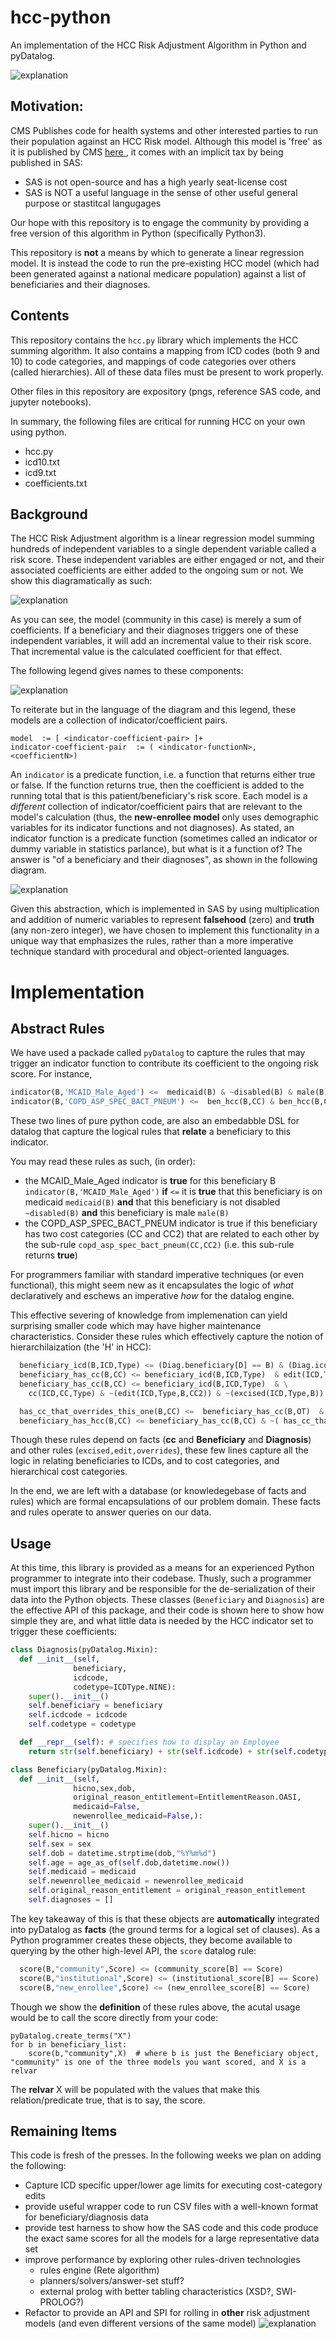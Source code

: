 # hcc-python
An implementation of the HCC Risk Adjustment Algorithm in Python and pyDatalog.


![ explanation ](execution-of-model.png)

## Motivation:
CMS Publishes code for health systems and other interested parties to run their population against an
HCC Risk model.  Although this model is 'free' as it is published by CMS [ here ](https://www.cms.gov/Medicare/Health-Plans/MedicareAdvtgSpecRateStats/Risk-Adjustors-Items/Risk2016.html?DLPage=1&DLEntries=10&DLSort=0&DLSortDir=descending), it comes with an implicit tax by 
being published in SAS:
  * SAS is not open-source and has a high yearly seat-license cost
  * SAS is NOT a useful language in the sense of other useful general purpose or stastitcal langugages 

Our hope with this repository is to engage the community by providing a free version of this algorithm in Python (specifically Python3).

This repository is **not** a means by which to generate a linear regression model.  It is instead the code to run 
the pre-existing HCC model (which had been generated against a national medicare population) against a list of beneficiaries and their diagnoses.

## Contents 
This repository contains the `hcc.py` library which implements the HCC summing algorithm. It also contains a mapping from ICD codes (both 9 and 10) to code categories, and mappings of code categories over others (called hierarchies).   All of these data files must be present to work properly.

Other files in this repository are expository (pngs, reference SAS code, and jupyter notebooks).

In summary, the following files are critical for running HCC on your own using python.
  * hcc.py  
  * icd10.txt 
  * icd9.txt 
  * coefficients.txt

## Background
The HCC Risk Adjustment algorithm is a linear regression model summing hundreds of independent variables to a single dependent variable called a risk score.
These independent variables are either engaged or not, and their associated coefficients are either added to the ongoing sum or not.  We show this diagramatically as such:

![ explanation ](model.png)

As you can see, the model (community in this case) is merely a sum of coefficients.  If a beneficiary and their diagnoses triggers one of these independent variables, it will add an incremental value to their risk score.  That incremental value is the calculated coefficient for that effect.

The following legend gives names to these components:

![ explanation ](legend.png)

To reiterate but in the language of the diagram and this legend, these models
are a collection of indicator/coefficient pairs.  
```
model  := [ <indicator-coefficient-pair> ]+
indicator-coefficient-pair  := ( <indicator-functionN>,  <coefficientN>)
```

An `indicator` is a predicate
function, i.e. a function that returns either true or false.  If the function
returns true, then the coefficient is added to the running total that is this
patient/beneficiary's risk score.  Each model is a *different* collection of
indicator/coefficient pairs that are relevant to the model's calculation (thus,
the **new-enrollee model** only uses demographic variables for its indicator
functions and not diagnoses).  As stated, an indicator function is a predicate
function (sometimes called an indicator or dummy variable in statistics
parlance), but what is it a function of?  The answer is "of a beneficiary and
their diagnoses", as shown in the following diagram. 


![ explanation ](execution-of-model.png)

Given this abstraction, which is implemented in SAS by using multiplication and
addition of numeric variables to represent **falsehood** (zero) and **truth**
(any non-zero integer), we have chosen to implement this functionality in a
unique way that emphasizes the rules, rather than a more imperative technique
standard with procedural and object-oriented languages.


# Implementation 

## Abstract Rules
We have used a packade called `pyDatalog` to capture the rules that may trigger an indicator function to contribute its coefficient to the
ongoing risk score.  For instance,

```python
indicator(B,'MCAID_Male_Aged') <=  medicaid(B) & ~disabled(B) & male(B)
indicator(B,'COPD_ASP_SPEC_BACT_PNEUM') <=  ben_hcc(B,CC) & ben_hcc(B,CC2) & copd_asp_spec_bact_pneum(CC,CC2)
```

These two lines of pure python code, are also an embedabble DSL for datalog that capture the
logical rules that **relate** a beneficiary to this indicator.

You may read these rules as such, (in order):
  * the MCAID_Male_Aged indicator is **true** for this beneficiary B `indicator(B,'MCAID_Male_Aged')` **if** `<=` it is **true** that this beneficiary is on medicaid `medicaid(B)` **and** that this beneficiary is not disabled `~disabled(B)` **and** this beneficiary is male `male(B)`
  * the COPD_ASP_SPEC_BACT_PNEUM indicator is true if this beneficiary has two cost categories (CC and CC2) that are related to each other by the sub-rule `copd_asp_spec_bact_pneum(CC,CC2)` (i.e. this sub-rule returns **true**)

For programmers familiar with standard imperative techniques (or even functional), this might seem new as it encapsulates the logic
of *what* declaratively and eschews an imperative *how* for the datalog engine.  

This effective severing of knowledge from implemenation can yield surprising smaller code which may have higher maintenance characteristics.
Consider these rules which effectively capture the notion of hierarchilaization (the 'H' in HCC):

```python
  beneficiary_icd(B,ICD,Type) <= (Diag.beneficiary[D] == B) & (Diag.icdcode[D]==ICD) & (Diag.codetype[D]==Type) 
  beneficiary_has_cc(B,CC) <= beneficiary_icd(B,ICD,Type)  & edit(ICD,Type,B,CC) & ~(excised(ICD,Type,B))
  beneficiary_has_cc(B,CC) <= beneficiary_icd(B,ICD,Type)  & \
    cc(ICD,CC,Type) & ~(edit(ICD,Type,B,CC2)) & ~(excised(ICD,Type,B))

  has_cc_that_overrides_this_one(B,CC) <=  beneficiary_has_cc(B,OT)  & overrides(OT,CC)
  beneficiary_has_hcc(B,CC) <= beneficiary_has_cc(B,CC) & ~( has_cc_that_overrides_this_one(B,CC))
```

Though these rules depend on facts (**cc** and **Beneficiary** and **Diagnosis**) and other rules (`excised,edit,overrides`), 
these few lines capture all the logic in relating beneficiaries to ICDs, and to cost categories, and hierarchical cost categories.

In the end, we are left with a database (or knowledegebase of facts and rules) which are formal encapsulations of our problem domain. 
These facts and rules operate to answer queries on our data.

## Usage
At this time, this library is provided as a means for an experienced Python programmer to integrate into their codebase.
Thusly, such a programmer must import this library and be responsible for the de-serialization of their data
into the Python objects.  These classes (`Beneficiary` and  `Diagnosis`) are the effective API of this package, and their code is shown
here to show how simple they are, and what little data is needed by the HCC indicator set to trigger these coefficients:

```python
class Diagnosis(pyDatalog.Mixin):
  def __init__(self,
              beneficiary,
              icdcode,
              codetype=ICDType.NINE):
    super().__init__()
    self.beneficiary = beneficiary
    self.icdcode = icdcode
    self.codetype = codetype

  def __repr__(self): # specifies how to display an Employee
    return str(self.beneficiary) + str(self.icdcode) + str(self.codetype)

class Beneficiary(pyDatalog.Mixin):
  def __init__(self,
              hicno,sex,dob,
              original_reason_entitlement=EntitlementReason.OASI,
              medicaid=False,
              newenrollee_medicaid=False,):
    super().__init__()
    self.hicno = hicno
    self.sex = sex
    self.dob = datetime.strptime(dob,"%Y%m%d")
    self.age = age_as_of(self.dob,datetime.now())
    self.medicaid = medicaid
    self.newenrollee_medicaid = newenrollee_medicaid
    self.original_reason_entitlement = original_reason_entitlement
    self.diagnoses = []

```
The key takeaway of this is that these objects are **automatically** integrated into pyDatalog as **facts** (the ground terms
for a logical set of clauses).  As a Python programmer creates these objects, they become available to querying by 
the other high-level API, the `score` datalog rule:

```python
  score(B,"community",Score) <= (community_score[B] == Score)
  score(B,"institutional",Score) <= (institutional_score[B] == Score)
  score(B,"new_enrollee",Score) <= (new_enrollee_score[B] == Score)
```
Though we show the **definition** of these rules above, the acutal usage would be 
to call the score directly from your code:
```
pyDatalog.create_terms("X")
for b in beneficiary_list:
	score(b,"community",X)  # where b is just the Beneficiary object, "community" is one of the three models you want scored, and X is a relvar
```

The **relvar** X will be populated with the values that make this relation/predicate true, that is to say, the score.


## Remaining Items

This code is fresh of the presses.  In the following weeks we plan on adding the following:

  * Capture ICD specific upper/lower age limits for executing cost-category edits
  * provide useful wrapper code to run CSV files with a well-known format for beneficiary/diagnosis data
  * provide test harness to show how the SAS code and this code produce the exact same scores for all the models for a large representative data set
  * improve performance by exploring other rules-driven technologies
    * rules engine (Rete algorithm)
    * planners/solvers/answer-set stuff?
    * external prolog with better tabling characteristics (XSD?, SWI-PROLOG?)
  * Refactor to provide an API and SPI for rolling in **other** risk adjustment models (and even different versions of the same model)
    ![ explanation ](framework.png)
